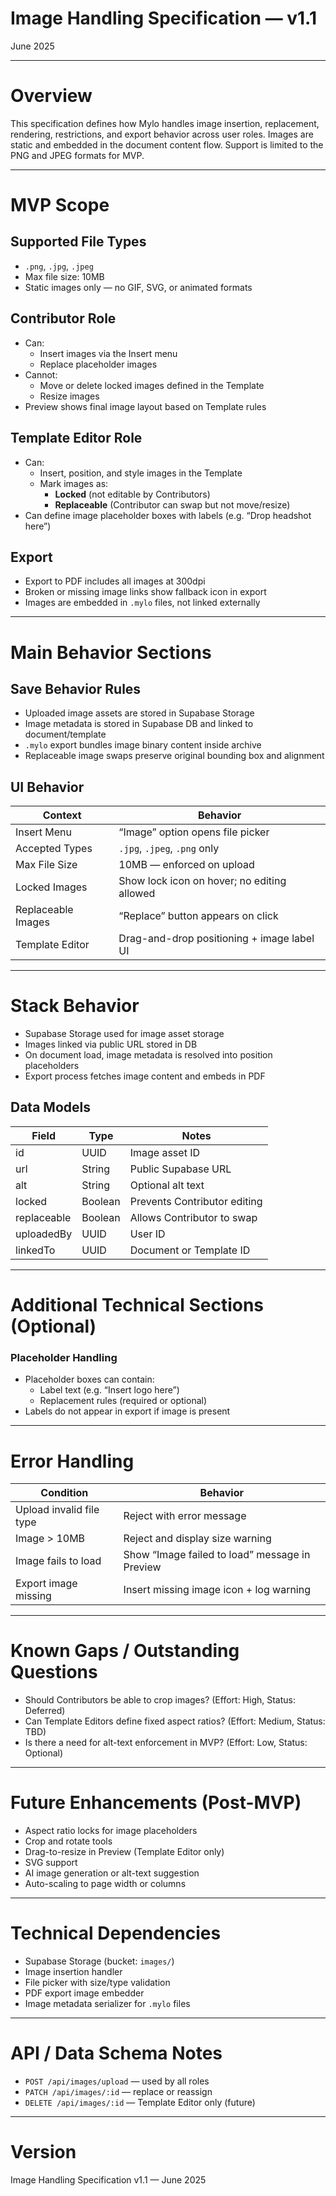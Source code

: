 # Image Handling Specification — v1.1

June 2025

---

# Overview

This specification defines how Mylo handles image insertion, replacement, rendering, restrictions, and export behavior across user roles. Images are static and embedded in the document content flow. Support is limited to the PNG and JPEG formats for MVP.

---

# MVP Scope

## Supported File Types

- `.png`, `.jpg`, `.jpeg`
- Max file size: 10MB
- Static images only — no GIF, SVG, or animated formats

## Contributor Role

- Can:
  - Insert images via the Insert menu
  - Replace placeholder images
- Cannot:
  - Move or delete locked images defined in the Template
  - Resize images
- Preview shows final image layout based on Template rules

## Template Editor Role

- Can:
  - Insert, position, and style images in the Template
  - Mark images as:
    - **Locked** (not editable by Contributors)
    - **Replaceable** (Contributor can swap but not move/resize)
- Can define image placeholder boxes with labels (e.g. “Drop headshot here”)

## Export

- Export to PDF includes all images at 300dpi
- Broken or missing image links show fallback icon in export
- Images are embedded in `.mylo` files, not linked externally

---

# Main Behavior Sections

## Save Behavior Rules

- Uploaded image assets are stored in Supabase Storage
- Image metadata is stored in Supabase DB and linked to document/template
- `.mylo` export bundles image binary content inside archive
- Replaceable image swaps preserve original bounding box and alignment

## UI Behavior

| Context | Behavior |
|---------|----------|
| Insert Menu | “Image” option opens file picker |
| Accepted Types | `.jpg`, `.jpeg`, `.png` only |
| Max File Size | 10MB — enforced on upload |
| Locked Images | Show lock icon on hover; no editing allowed |
| Replaceable Images | “Replace” button appears on click |
| Template Editor | Drag-and-drop positioning + image label UI |

---

# Stack Behavior

- Supabase Storage used for image asset storage
- Images linked via public URL stored in DB
- On document load, image metadata is resolved into position placeholders
- Export process fetches image content and embeds in PDF

## Data Models

| Field | Type | Notes |
|-------|------|-------|
| id | UUID | Image asset ID |
| url | String | Public Supabase URL |
| alt | String | Optional alt text |
| locked | Boolean | Prevents Contributor editing |
| replaceable | Boolean | Allows Contributor to swap |
| uploadedBy | UUID | User ID |
| linkedTo | UUID | Document or Template ID |

---

# Additional Technical Sections (Optional)

### Placeholder Handling

- Placeholder boxes can contain:
  - Label text (e.g. “Insert logo here”)
  - Replacement rules (required or optional)
- Labels do not appear in export if image is present

---

# Error Handling

| Condition | Behavior |
|----------|----------|
| Upload invalid file type | Reject with error message |
| Image > 10MB | Reject and display size warning |
| Image fails to load | Show “Image failed to load” message in Preview |
| Export image missing | Insert missing image icon + log warning |

---

# Known Gaps / Outstanding Questions

- Should Contributors be able to crop images? (Effort: High, Status: Deferred)
- Can Template Editors define fixed aspect ratios? (Effort: Medium, Status: TBD)
- Is there a need for alt-text enforcement in MVP? (Effort: Low, Status: Optional)

---

# Future Enhancements (Post-MVP)

- Aspect ratio locks for image placeholders
- Crop and rotate tools
- Drag-to-resize in Preview (Template Editor only)
- SVG support
- AI image generation or alt-text suggestion
- Auto-scaling to page width or columns

---

# Technical Dependencies

- Supabase Storage (bucket: `images/`)
- Image insertion handler
- File picker with size/type validation
- PDF export image embedder
- Image metadata serializer for `.mylo` files

---

# API / Data Schema Notes

- `POST /api/images/upload` — used by all roles
- `PATCH /api/images/:id` — replace or reassign
- `DELETE /api/images/:id` — Template Editor only (future)

---

# Version

Image Handling Specification v1.1 — June 2025
